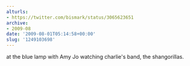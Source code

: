 ```yaml
---
alturls:
- https://twitter.com/bismark/status/3065623651
archive:
- 2009-08
date: '2009-08-01T05:14:58+00:00'
slug: '1249103698'
---
```


at the blue lamp with Amy Jo watching charlie's band, the shangorillas.

